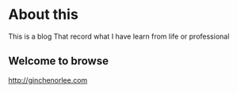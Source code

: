 # About this

This is a blog That record what I have learn from life or professional

## Welcome to browse

http://ginchenorlee.com


 